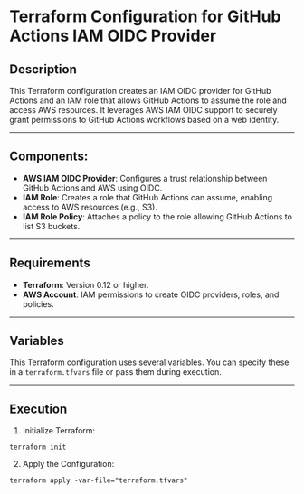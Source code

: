 # Terraform Configuration for GitHub Actions IAM OIDC Provider

## Description

This Terraform configuration creates an IAM OIDC provider for GitHub Actions and an IAM role that allows GitHub Actions to assume the role and access AWS resources. It leverages AWS IAM OIDC support to securely grant permissions to GitHub Actions workflows based on a web identity.

---

## Components:

- **AWS IAM OIDC Provider**: Configures a trust relationship between GitHub Actions and AWS using OIDC.
- **IAM Role**: Creates a role that GitHub Actions can assume, enabling access to AWS resources (e.g., S3).
- **IAM Role Policy**: Attaches a policy to the role allowing GitHub Actions to list S3 buckets.

---

## Requirements

- **Terraform**: Version 0.12 or higher.
- **AWS Account**: IAM permissions to create OIDC providers, roles, and policies.

---

## Variables

This Terraform configuration uses several variables. You can specify these in a `terraform.tfvars` file or pass them during execution.

---

## Execution

1. Initialize Terraform: 

``` hcl
terraform init
```

2. Apply the Configuration: 

```hcl
terraform apply -var-file="terraform.tfvars"
```